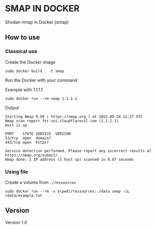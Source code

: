 # SMAP IN DOCKER

Shodan nmap in Docker (smap)
## How to use
### Classical use
Create the Docker image
```shell
sudo docker build . -t smap
```
Run the Docker with your command

Example with 1.1.1.1
```shell
sudo docker run --rm smap 1.1.1.1
```
Output
```shell
Starting Nmap 9.99 ( https://nmap.org ) at 2022-05-24 12:27 UTC
Nmap scan report for sni.cloudflaressl.com (1.1.1.1)
Host is up.

PORT    STATE SERVICE  VERSION
53/tcp  open  domain?  
443/tcp open  https?   

Service detection performed. Please report any incorrect results at https://nmap.org/submit/ .
Nmap done: 1 IP address (1 host up) scanned in 0.07 seconds
```

### Using file
Create a volume from `./ressources`
```shell
sudo docker run --rm -v $(pwd)/ressources:./data smap -iL /data/example.txt
```
## Version
Version 1.0